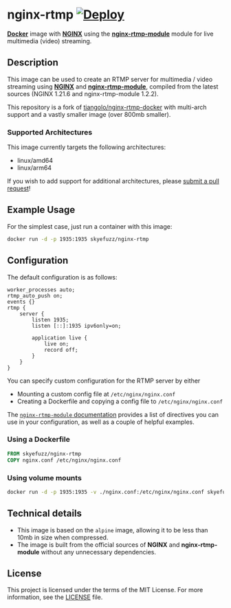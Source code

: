 # nginx-rtmp [![Deploy](https://github.com/kaylendog/nginx-rtmp-docker/workflows/Deploy/badge.svg)](https://github.com/kaylendog/nginx-rtmp-docker/actions?query=workflow%3ADeploy)

[**Docker**](https://www.docker.com/) image with [**NGINX**](http://nginx.org/en/) using the [**nginx-rtmp-module**](https://github.com/arut/nginx-rtmp-module) module for live multimedia (video) streaming.

## Description

This image can be used to create an RTMP server for multimedia / video streaming using [**NGINX**](http://nginx.org/en/) and [**nginx-rtmp-module**](https://github.com/arut/nginx-rtmp-module), compiled from the latest sources (NGINX 1.21.6 and nginx-rtmp-module 1.2.2).

This repository is a fork of [tiangolo/nginx-rtmp-docker](https://github.com/tiangolo/nginx-rtmp-docker) with multi-arch support and a vastly smaller image (over 800mb smaller).

### Supported Architectures

This image currently targets the following architectures:
- linux/amd64
- linux/arm64

If you wish to add support for additional architectures, please [submit a pull request](https://github.com/tiangolo/nginx-rtmp-docker/compare/)!

## Example Usage

For the simplest case, just run a container with this image:

```bash
docker run -d -p 1935:1935 skyefuzz/nginx-rtmp
```

## Configuration

The default configuration is as follows:

```Nginx
worker_processes auto;
rtmp_auto_push on;
events {}
rtmp {
    server {
        listen 1935;
        listen [::]:1935 ipv6only=on;

        application live {
            live on;
            record off;
        }
    }
}
```

You can specify custom configuration for the RTMP server by either
- Mounting a custom config file at `/etc/nginx/nginx.conf`
- Creating a Dockerfile and copying a config file to `/etc/nginx/nginx.conf`

The [`nginx-rtmp-module` documentation](https://github.com/arut/nginx-rtmp-module/wiki/Directives) provides a list of directives you can use in your configuration, as well as a couple of helpful examples.

### Using a Dockerfile
```Dockerfile
FROM skyefuzz/nginx-rtmp
COPY nginx.conf /etc/nginx/nginx.conf
```

### Using volume mounts

```bash
docker run -d -p 1935:1935 -v ./nginx.conf:/etc/nginx/nginx.conf skyefuzz/nginx-rtmp
```

## Technical details

- This image is based on the `alpine` image, allowing it to be less than 10mb in size when compressed.
- The image is built from the official sources of **NGINX** and **nginx-rtmp-module** without any unnecessary dependencies.

## License

This project is licensed under the terms of the MIT License. For more information, see the [LICENSE](./LICENSE) file.
